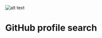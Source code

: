 ![alt text](https://img2.torrenthr.org/images/2022/06/24/githubuserapi.jpg)
# GitHub profile search
